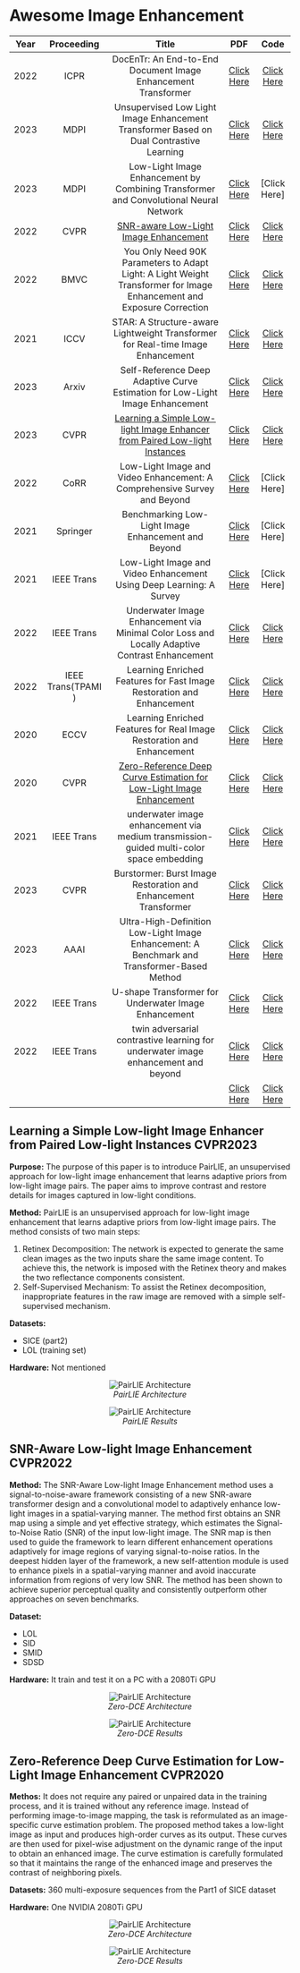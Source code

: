 # Awesome Image Enhancement

| Year |	Proceeding	| Title | PDF | Code |
| :---: | :---: | :---: | :---: | :---: |
| 2022 | ICPR | DocEnTr: An End-to-End Document Image Enhancement Transformer | [Click Here](https://arxiv.org/pdf/2201.10252.pdf) | [Click Here](https://github.com/dali92002/DocEnTR)
| 2023 | MDPI | Unsupervised Low Light Image Enhancement Transformer Based on Dual Contrastive Learning | [Click Here](https://bmvc2022.mpi-inf.mpg.de/0373.pdf) | [Click Here](https://github.com/KaedeKK/UDCL-Transformer)
| 2023 | MDPI | Low-Light Image Enhancement by Combining Transformer and Convolutional Neural Network | [Click Here](https://www.mdpi.com/2227-7390/11/7/1657/pdf?version=1680159122) | [Click Here]
| 2022 | CVPR | [SNR-aware Low-Light Image Enhancement](#snr-aware-low-light-image-enhancement-cvpr2022) | [Click Here](https://openaccess.thecvf.com/content/CVPR2022/papers/Xu_SNR-Aware_Low-Light_Image_Enhancement_CVPR_2022_paper.pdf) | [Click Here](https://github.com/dvlab-research/SNR-Aware-Low-Light-Enhance) |
| 2022 | BMVC | You Only Need 90K Parameters to Adapt Light: A Light Weight Transformer for Image Enhancement and Exposure Correction | [Click Here](https://arxiv.org/pdf/2205.14871) | [Click Here](https://github.com/cuiziteng/Illumination-Adaptive-Transformer) |
| 2021 | ICCV | STAR: A Structure-aware Lightweight Transformer for Real-time Image Enhancement | [Click Here](https://openaccess.thecvf.com/content/ICCV2021/papers/Zhang_STAR_A_Structure-Aware_Lightweight_Transformer_for_Real-Time_Image_Enhancement_ICCV_2021_paper.pdf) | [Click Here](https://github.com/zzyfd/STAR-pytorch) |
| 2023 | Arxiv | Self-Reference Deep Adaptive Curve Estimation for Low-Light Image Enhancement | [Click Here](https://arxiv.org/pdf/2308.08197v2.pdf) | [Click Here](https://github.com/john-venti/self-dace) |
| 2023 | CVPR | [Learning a Simple Low-light Image Enhancer from Paired Low-light Instances](#learning-a-simple-low-light-image-enhancer-from-paired-low-light-instances-cvpr2023) | [Click Here](https://openaccess.thecvf.com/content/CVPR2023/papers/Fu_Learning_a_Simple_Low-Light_Image_Enhancer_From_Paired_Low-Light_Instances_CVPR_2023_paper.pdf) | [Click Here](https://github.com/zhenqifu/pairlie) |
| 2022 | CoRR | Low-Light Image and Video Enhancement: A Comprehensive Survey and Beyond | [Click Here](https://arxiv.org/pdf/2212.10772.pdf) | [Click Here] |
| 2021 | Springer | Benchmarking Low-Light Image Enhancement and Beyond | [Click Here](https://sci-hub.se/10.1007/s11263-020-01418-8) | [Click Here] |
| 2021 | IEEE Trans | Low-Light Image and Video Enhancement Using Deep Learning: A Survey | [Click Here](https://arxiv.org/pdf/2104.10729) | [Click Here] |
| 2022 | IEEE Trans | Underwater Image Enhancement via Minimal Color Loss and Locally Adaptive Contrast Enhancement | [Click Here](https://drive.google.com/file/d/1d8gLKDPoxISy6-oVc6bQJZ-sElmNDPbB/view) | [Click Here]() |
| 2022 | IEEE Trans(TPAMI ) | Learning Enriched Features for Fast Image Restoration and Enhancement | [Click Here](https://arxiv.org/pdf/2205.01649) | [Click Here](https://github.com/swz30/MIRNetv2) |
| 2020 | ECCV | Learning Enriched Features for Real Image Restoration and Enhancement | [Click Here](https://arxiv.org/pdf/2003.06792v2.pdf) | [Click Here](https://github.com/swz30/MIRNet) |
| 2020 | CVPR | [Zero-Reference Deep Curve Estimation for Low-Light Image Enhancement](#zero-reference-deep-curve-estimation-for-low-light-image-enhancement-cvpr2020) | [Click Here](https://openaccess.thecvf.com/content_CVPR_2020/papers/Guo_Zero-Reference_Deep_Curve_Estimation_for_Low-Light_Image_Enhancement_CVPR_2020_paper.pdf) | [Click Here](https://github.com/Li-Chongyi/Zero-DCE) |
| 2021 | IEEE Trans | underwater image enhancement via medium transmission-guided multi-color space embedding | [Click Here](https://arxiv.org/pdf/2104.13015.pdf) | [Click Here](https://github.com/Li-Chongyi/Ucolor) |
| 2023 | CVPR | Burstormer: Burst Image Restoration and Enhancement Transformer | [Click Here](https://openaccess.thecvf.com/content/CVPR2023/papers/Dudhane_Burstormer_Burst_Image_Restoration_and_Enhancement_Transformer_CVPR_2023_paper.pdf) | [Click Here](https://github.com/akshaydudhane16/Burstormer) |
| 2023 | AAAI  | Ultra-High-Definition Low-Light Image Enhancement: A Benchmark and Transformer-Based Method | [Click Here](https://arxiv.org/pdf/2212.11548) | [Click Here](https://github.com/TaoWangzj/LLFormer) |
| 2022 | IEEE Trans | U-shape Transformer for Underwater Image Enhancement | [Click Here](https://arxiv.org/pdf/2111.11843) | [Click Here](https://github.com/LintaoPeng/U-shape_Transformer_for_Underwater_Image_Enhancement) |
| 2022 | IEEE Trans | twin adversarial contrastive learning for underwater image enhancement and beyond | [Click Here](https://drive.google.com/file/d/1rAQVj1RamqHI0OefUTnAeqV6vNFdAm0S/view) | [Click Here](https://github.com/Jzy2017/TACL) |
|  |  |  | [Click Here]() | [Click Here]() |


## Learning a Simple Low-light Image Enhancer from Paired Low-light Instances CVPR2023
**Purpose:** The purpose of this paper is to introduce PairLIE, an unsupervised approach for low-light image enhancement that learns adaptive priors from low-light image pairs. The paper aims to improve contrast and restore details for images captured in low-light conditions.

**Method:** PairLIE is an unsupervised approach for low-light image enhancement that learns adaptive priors from low-light image pairs. The method consists of two main steps:

1. Retinex Decomposition: The network is expected to generate the same clean images as the two inputs share the same image content. To achieve this, the network is imposed with the Retinex theory and makes the two reflectance components consistent.
2. Self-Supervised Mechanism: To assist the Retinex decomposition, inappropriate features in the raw image are removed with a simple self-supervised mechanism.

**Datasets:**
* SICE (part2)
*  LOL (training set)

**Hardware:** Not mentioned

<p align="center">
  <img src="https://github.com/farkoo/AbstractVault/blob/master/IE_PairLIE_arch.png" alt="PairLIE Architecture">
  <br>
  <em>PairLIE Architecture</em>
</p>

<p align="center">
  <img src="https://github.com/farkoo/AbstractVault/blob/master/IE_PairLIE_result.png" alt="PairLIE Architecture">
  <br>
  <em>PairLIE Results</em>
</p>


## SNR-Aware Low-light Image Enhancement CVPR2022
**Method:** The SNR-Aware Low-light Image Enhancement method uses a signal-to-noise-aware framework consisting of a new SNR-aware transformer design and a convolutional model to adaptively enhance low-light images in a spatial-varying manner. The method first obtains an SNR map using a simple and yet effective strategy, which estimates the Signal-to-Noise Ratio (SNR) of the input low-light image. The SNR map is then used to guide the framework to learn different enhancement operations adaptively for image regions of varying signal-to-noise ratios. In the deepest hidden layer of the framework, a new self-attention module is used to enhance pixels in a spatial-varying manner and avoid inaccurate information from regions of very low SNR. The method has been shown to achieve superior perceptual quality and consistently outperform other approaches on seven benchmarks.

**Dataset:**
* LOL
* SID
* SMID
* SDSD

**Hardware:** It train and test it on a PC with a 2080Ti GPU

<p align="center">
  <img src="https://github.com/farkoo/AbstractVault/blob/master/IE_SNRAT_Arch.png" alt="PairLIE Architecture">
  <br>
  <em>Zero-DCE Architecture</em>
</p>

<p align="center">
  <img src="https://github.com/farkoo/AbstractVault/blob/master/IE_SNRAT_Result.png" alt="PairLIE Architecture">
  <br>
  <em>Zero-DCE Results</em>
</p>

## Zero-Reference Deep Curve Estimation for Low-Light Image Enhancement CVPR2020
**Methos:** It does not require any paired or unpaired data in the training process, and it is trained without any reference image. Instead of performing image-to-image mapping, the task is reformulated as an image-specific curve estimation problem. The proposed method takes a low-light image as input and produces high-order curves as its output. These curves are then used for pixel-wise adjustment on the dynamic range of the input to obtain an enhanced image. The curve estimation is carefully formulated so that it maintains the range of the enhanced image and preserves the contrast of neighboring pixels.

**Datasets:** 360 multi-exposure sequences from the Part1 of SICE dataset

**Hardware:** One NVIDIA 2080Ti GPU

<p align="center">
  <img src="https://github.com/farkoo/AbstractVault/blob/master/IE_Zero_DCE_Arch.png" alt="PairLIE Architecture">
  <br>
  <em>Zero-DCE Architecture</em>
</p>

<p align="center">
  <img src="https://github.com/farkoo/AbstractVault/blob/master/IE_Zero_DCE_Result.png" alt="PairLIE Architecture">
  <br>
  <em>Zero-DCE Results</em>
</p>
